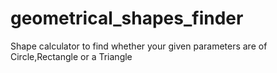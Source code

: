 # geometrical_shapes_finder
Shape calculator to find whether your given parameters are of Circle,Rectangle or a Triangle
